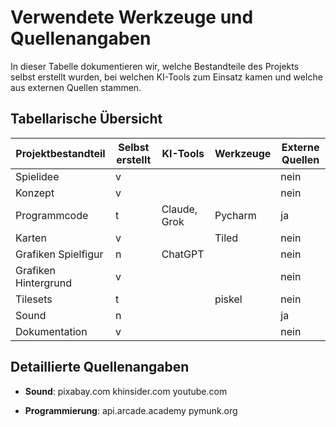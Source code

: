# Verwendete Werkzeuge und Quellenangaben

In dieser Tabelle dokumentieren wir, welche Bestandteile des Projekts selbst erstellt wurden, bei welchen KI-Tools zum Einsatz kamen und welche aus externen Quellen stammen.

## Tabellarische Übersicht

| Projektbestandteil    | Selbst erstellt | KI-Tools | Werkzeuge | Externe Quellen |
| --------------------- | --------------- | -------- | --------- | --------------- |
| Spielidee             |     v           |          |           |   nein          |
| Konzept               |     v           |          |           |   nein          |
| Programmcode          |     t           |Claude, Grok|Pycharm  |   ja          |
| Karten                |     v           |          | Tiled          |   nein          |
| Grafiken Spielfigur   |     n           |ChatGPT   |           |   nein          |
| Grafiken Hintergrund  |     v           |          |           |   nein          |
| Tilesets              |     t           |          |   piskel        |   nein          |
| Sound                 |     n           |          |           |   ja            |
| Dokumentation         |     v           |          |           |   nein          |

## Detaillierte Quellenangaben

- **Sound**: 
pixabay.com
khinsider.com
youtube.com

- **Programmierung**:
api.arcade.academy
pymunk.org


